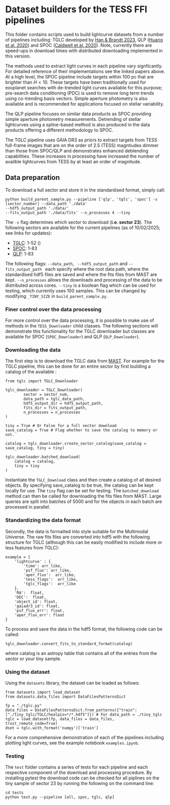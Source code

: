 
# Dataset builders for the TESS FFI pipelines

This folder contains scripts used to build lightcurve datasets from a number of pipelines including: TGLC developed by [Han & Brandt 2023](https://iopscience.iop.org/article/10.3847/1538-3881/acaaa7), QLP ([Huang et al. 2020](https://arxiv.org/abs/2011.06459)) and SPOC ([Caldwell et al. 2020](https://ui.adsabs.harvard.edu/abs/2020RNAAS...4..201C/abstract)). Note, currently there are speed-ups in download times with distributed downloading implemented in this version.

The methods used to extract light curves in each pipeline vary signficantly. For detailed reference of their implementations see the linked papers above. At a high level, the SPOC pipeline include targets within 100 pc that are brighter than $H <10$. These targets have been traditionally used for exoplanet searches with de-trended light curves available for this purpose; pre-search data conditioning (PDC) is used to remove long term trends using co-trending basis vectors. Simple aperture photometry is also available and is recommended for applications focused on stellar variability.

The QLP pipeline focuses on similar data products as SPOC providing simple aperture photometry measurements. Detrending of stellar lightcurves using a spline-based method is also produced in the data products offering a different methodology to SPOC.

The TGLC pipeline uses GAIA DR3 as priors to extract targets from TESS full-frame images that are on the order of 2.5 (TESS) magntiudes dimmer than those from SPOC/QLP and demonstrates enhanced deblending capabilities. These increases in processing have increased the number of availble lightcurves from TESS by at least an order of magnitude.

## Data preparation 
To download a full sector and store it in the standardised format, simply call:

```
python build_parent_sample.py --pipeline ['qlp', 'tglc', 'spoc'] -s [sector_number] --data_path './data' 
--hdf5_output_path './data/' 
--fits_output_path './data/fits' --n_processes 4 --tiny
```

The ```-s``` flag determines which sector to download (**i.e. sector 23**). The following sectors are available for the current pipelines (as of 10/02/2025; see links for updates):
- [TGLC](https://archive.stsci.edu/hlsp/tglc): 1-52 ()
- [SPOC](https://archive.stsci.edu/hlsp/tess-spoc): 1-83
- [QLP](https://archive.stsci.edu/hlsp/qlp): 1-83


The following flags: ```--data_path```, ``` --hdf5_output_path``` and ```--fits_output_path ``` each specify where the root data path, where the standardised hdf5 files are saved and where the fits files from MAST are kept. ```--n_processes``` allows the downloads and processing of the data to be distributed across cores. ```--tiny``` is a boolean flag which can be used for testing, which currently uses 100 samples. This can be changed by modifying ```_TINY_SIZE``` in ```build_parent_sample.py```.


### Finer control over the data processing
For more control over the data processing, it is possible to make use of methods in the ```TESS_Downloader``` child classes. 
The following sections will demonstrate this functionality for the TGLC downloader but classes are available for SPOC (```SPOC_Downloader```) and QLP (```QLP_Downloader```).

### Downloading the data 
The first step is to download the TGLC data from [MAST](https://archive.stsci.edu/hlsp/tglc). For example for the TGLC pipeline, this can be done for an entire sector by first building a catalog of the available : 

```
from tglc import TGLC_Downloader

tglc_downloader = TGLC_Downloader(
        sector = sector_num, 
        data_path = tglc_data_path, 
        hdf5_output_dir = hdf5_output_path,
        fits_dir = fits_output_path,
        n_processes = n_processes
)

tiny = True # Or False for a full sector download
save_catalog = True # Flag whether to save the catalog to memory or not.

catalog = tglc_downloader.create_sector_catalog(save_catalog = save_catalog, tiny = tiny) 

tglc_downloader.batched_download(
    catalog = catalog,
    tiny = tiny
)
```

Instantiate the ```TGLC_Download``` class and then create a catalog of all desired objects. By specifying save_catalog to be true, the catalog can be kept locally for use. The ```tiny``` flag can be set for testing. The  ```batched_download``` method can then be called for downloading the fits files from MAST. Large queries are split into batches of 5000 and for the objects in each batch are processed in parallel. 

### Standardizing the data format 
Secondly, the data is formatted into style suitable for the Multimodal Universe. The raw fits files are converted into hdf5 with the following structure for TGLC (although this can be easily modified to include more or less features from TGLC):

```
example = {
    'lightcurve' : {
        'time': arr_like,
        'psf_flux': arr_like,
        'aper_flux':  arr_like,
        'tess_flags':  arr_like,
        'tglc_flags':  arr_like
    }, 
    'RA':  float,
    'DEC':  float,
    'object_id': float,
    'gaiadr3_id': float,
    'psf_flux_err': float,
    'aper_flux_err': float
}
```

To process and save the data in the hdf5 format, the following code can be called:

```
tglc_downloader.convert_fits_to_standard_format(catalog)
```

where catalog is an astropy table that contains all of the entries from the sector or your tiny sample.

### Using the dataset

Using the ```datasets``` library, the dataset can be loaded as follows:

```
from datasets import load_dataset
from datasets.data_files import DataFilesPatternsDict

fp = "./tglc.py"
data_files = DataFilesPatternsDict.from_patterns({"train": ["./tiny_tglc/TGLC/healpix=*/*.hdf5"]}) # For data_path = ./tiny_tglc
tglc = load_dataset(fp, data_files = data_files, trust_remote_code=True)
dset = tglc.with_format('numpy')['train']
```

For a more comprehensive demonstration of each of the pipelines including plotting light curves, see the example notebook ```examples.ipynb```.

### Testing 

The ```test``` folder contains a series of tests for each pipeline and each respective component of the download and processing procedure. By installing pytest the download code can be checked for all piplines on the tiny sample of sector 23 by running the following on the command line:

```
cd tests
python test.py --pipeline [all, spoc, tglc, qlp] 
```